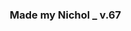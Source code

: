 ### Made my Nichol _ v.67
<html>
<html lang="ko">
<head>
    <meta charset="UTF-8">
    <meta name="viewport" content="width=device-width, initial-scale=1.0">
    <title>High Quota Sell Calculator by Nichol</title>
    <style>
        /* 기본 스타일 */
        * {
            margin: 0;
            padding: 0;
            box-sizing: border-box;
        }

        body {
            background-color: #333333 !important; /* 배경 색 */
            color: #99ff99; /* 기본 폰트 색 */
            font-family: Sans-serif;
            font-weight: bold;
            font-size: 1em; /* 기본 폰트 사이즈 */
        }

fieldset {
    border: 5px solid #33ff33;
    padding: 10px;
    width: 100%; /* 너비를 100%로 변경하여 화면 꽉 채우기 */
    margin: 0;
    border-radius: 10px;
    box-sizing: border-box;
}

        h1 {
            text-align: center;
            font-size: 0.4em; /* 제목 크기 70%로 줄이기 */
            font-weight: bold;
            margin: 10px 0;
        }

        .result {
            font-size: 0.6em; /* 결과 폰트 사이즈를 60%로 줄임 */
            font-weight: bold;
            text-align: center;
            margin-top: 20px;
        }

      /* 테이블 관련 CSS */
table {
    width: 100%;
    border-collapse: separate;
    margin-top: 10px;
    border-radius: 10px !important; /* 테이블 전체의 외곽 모서리를 둥글게 */
    overflow: hidden;
    background-color: #333333 !important;
}

        tbody tr {
            background-color: #333333 !important; /* tbody의 모든 행 배경색 */
        }

        tbody tr:hover {
            background-color: #444444; /* 선택적으로 마우스를 올렸을 때 색상 변경 */
        }

        th, td {
            padding: 5px;
            text-align: center;
            border: 1px solid #33ff33 !important;
            color: #99ff99; 
            font-size: 0.7em; /* th, td 폰트 크기 70%로 줄이기 */
        }

        th {
            background-color: #66ff66 !important; /* 헤더 배경색 */
            color: #333333 !important; /* 헤더 폰트 색 */
        }

        label {
            font-size: 1em;
            font-weight: bold;
        }

    /* 기본 PC 스타일 */
        input[type="number"] {
            font-family: sans-serif;
            font-size: 1.2em;
            background-color: #faffff;
            color: #333333;
            width: 40%; /* 텍스트 박스 길이 조정 */
            font-weight: bold;
            height: 30px;
        }
    
    table th, table td {
        font-size: 0.8em; /* 테이블 폰트 크기 (PC) */
    }

    /* 모바일용 반응형 스타일 */
    @media (max-width: 600px) {
        input[type="number"] {
            font-family: sans-serif;
            font-size: 1.0em;
            background-color: #faffff;
            color: #333333;
            width: 40%; /* 텍스트 박스 길이 조정 */
            font-weight: bold;
            height: 30px;
        }

        table th, table td {
            font-size: 0.7em; /* 테이블 폰트 크기 (모바일) */
        }
    }

        button {
            background-color: #66ff66;
            color: #1C1C1C;
            font-size: 0.96em; /* 기존 크기의 160% */
            font-weight: bold;
            padding: 20px 50px;
            border: none;
            cursor: pointer;
            display: inline-block;
            margin: 25px 10px 30px 30px;
            border-radius: 15px;
        }

        #result {
            font-size: 0.6em;
            font-weight: bold;
            color: #ccffcc;
            display: inline-block;
            margin-left: 20px;
        }

        /* 반응형 스타일링 추가 */
        @media (max-width: 600px) {
            body {
                font-size: 0.7em; /* 모바일에서 폰트 사이즈 60%로 줄이기 */
            }

            h1 {
                font-size: 0.6em;
            }

            input[type="number"] {
                width: 60%;
            }

            label {
                font-size: 0.8em;
            }
        }

        input[type="checkbox"] {
            transform: scale(1.5);
            margin: 10px;
        }

        select {
            font-family: sans-serif;
            font-size: 0.8em;
            padding: 5px;
            border: 1px solid #33ff33;
            background-color: #333333;
            color: #ffffff;
            width: 35%;
            height: 40px;
            font-weight: bold;
            box-sizing: border-box;
        }
    </style>
</head>
<body>
<fieldset>
    <h1>High Quota Challenge <br> Sell & Purchase Calculator <br> 할당량 챌린지 상점 계산기</h1>

 <div style="display: flex; align-items: center; margin-bottom: 10px;">
    <label for="RequiredQuota">&nbsp;할당량 :&nbsp;</label>
    <input type="number" id="RequiredQuota" step="10" value="130" min="130" required style="width: 22%; margin-right: 20px;"> <!-- 텍스트 박스 길이 조정 및 오른쪽 여백 추가 -->
    <label for="MoonOrbitCost">다음 목적지 :&nbsp;</label>
    <select id="MoonOrbitCost" required>
            <option value="0">*무료 위성</option>
            <option value="150">엠브리온</option>
            <option value="550">렌드</option>
            <option value="600">다인</option>
            <option value="700">타이탄</option>
            <option value="1500">아터피스</option>
        </select>
    </div>

    <table>
        <thead>
            <tr>
                <th>장비</th>
                <th>구매 여부</th>
                <th>개수</th>
                <th>할인가(선택)</th>
            </tr>
        </thead>
        <tbody>
            <tr>
                <td>철제 삽</td>
                <td><input type="checkbox" name="item1" value="30"></td>
                <td><input type="number" min="0" id="number1"></td>
                <td><input type="number" step="3" id="salePrice1" value="30" max="30"></td>
            </tr>
            <tr>
                <td>자물쇠 따개</td>
                <td><input type="checkbox" name="item2" value="20"></td>
                <td><input type="number" min="0" id="number2"></td>
                <td><input type="number" step="2" id="salePrice2" value="20" max="20"></td>
            </tr>
            <tr>
                <td>제초제</td>
                <td><input type="checkbox" name="item3" value="25"></td>
                <td><input type="number" min="0" id="number3"></td>
                <td><input type="number" step="2.5" id="salePrice3" value="25" max="25"></td>
            </tr>
            <tr>
                <td>제트팩</td>
                <td><input type="checkbox" name="item4" value="900"></td>
                <td><input type="number" min="0" id="number4"></td>
                <td><input type="number" step="90" id="salePrice4" value="900" max="900"></td>
            </tr>
            <tr>
                <td>페인트 스프레이</td>
                <td><input type="checkbox" name="item5" value="50"></td>
                <td><input type="number" min="0" id="number5"></td>
                <td><input type="number" step="5" id="salePrice5" value="50" max="50"></td>
            </tr>
            <tr>
                <td>벨트 배낭</td>
                <td><input type="checkbox" name="item6" value="45"></td>
                <td><input type="number" min="0" id="number6"></td>
                <td><input type="number" step="4.5" id="salePrice6" value="45" max="45"></td>
            </tr>
            <tr>
                <td>TZP-흡입제</td>
                <td><input type="checkbox" name="item7" value="80"></td>
                <td><input type="number" min="0" id="number7"></td>
                <td><input type="number" step="8" id="salePrice7"  value="80" max="80"></td>
            </tr>
            <tr>
                <td>프로 손전등</td>
                <td><input type="checkbox" name="item8" value="25"></td>
                <td><input type="number" min="0" id="number8"></td>
                <td><input type="number" step="2.5" id="salePrice8" value="25" max="25"></td>
            </tr>
            <tr>
                <td>기절 수류탄</td>
                <td><input type="checkbox" name="item9" value="30"></td>
                <td><input type="number" min="0" id="number9"></td>
                <td><input type="number" step="3" id="salePrice9" value="30" max="30"></td>
            </tr>
            <tr>
                <td>연장형 사다리</td>
                <td><input type="checkbox" name="item10" value="60"></td>
                <td><input type="number" min="0" id="number10"></td>
                <td><input type="number" step="6" id="salePrice10" value="60" max="60"></td>
            </tr>
            <tr>
                <td>무전기</td>
                <td><input type="checkbox" name="item11" value="12"></td>
                <td><input type="number" min="0" id="number11"></td>
                <td><input type="number" step="0.2" id="salePrice11" value="12" max="12"></td>
            </tr>
        </tbody>
    </table>

    <!-- 두 번째 테이블 -->
    <table>
        <thead>
            <tr>
                <th>장비</th>
                <th>구매 여부</th>
                <th>할인가(선택)</th>
            </tr>
        </thead>
        <tbody>
            <tr>
                <td>크루저 (트럭)</td>
                <td><input type="checkbox" name="ship1" value="370"></td>
                <td><input type="number" step="10" value="370" max="370"></td>
            </tr>

        </tbody>
    </table>

    <!-- 세 번째 테이블 -->
    <table>
        <thead>
            <tr>
                <th>장비</th>
                <th>구매 여부</th>
            </tr>
        </thead>
        <tbody>
            <tr>
                <td>순간이동기</td>
                <td><input type="checkbox" name="ship2" value="375"></td>
            </tr>
            <tr>
                <td>신호 해석기</td>
                <td><input type="checkbox" name="ship3" value="255"></td>
            </tr>
        </tbody>
    </table>

 <button onclick="calculate()">계산</button>
    <div id="result"></div>
</fieldset>
<script>
function calculate() {
    const requiredQuota = parseInt(document.getElementById('RequiredQuota').value);
    const moonOrbitCost = parseInt(document.getElementById('MoonOrbitCost').value);

    let playerUtilityPurchase = 0;
    let shipUtilityPurchase = 0;
    let totalCost = 0;

    for (let i = 1; i <= 10; i++) {
        const checkbox = document.querySelector(`input[name="item${i}"]`);
        const quantity = parseInt(document.getElementById(`number${i}`).value) || 0;
        const salePrice = parseInt(document.getElementById(`salePrice${i}`).value) || 0;

        if (checkbox && checkbox.checked) {
            playerUtilityPurchase += salePrice * quantity;
        }
    }

    let CruiserPurchase = 0;
    const cruiserCheckbox = document.querySelector('input[name="ship1"]');
    const cruiserDiscount = parseInt(document.querySelector('input[name="ship1"]').parentNode.nextElementSibling.querySelector('input[type="number"]').value) || 370;

    if (cruiserCheckbox && cruiserCheckbox.checked) {
        CruiserPurchase = cruiserDiscount;
    }

    for (let j = 2; j <= 3; j++) {
        const shipCheckbox = document.querySelector(`input[name="ship${j}"]`);
        if (shipCheckbox && shipCheckbox.checked) {
            shipUtilityPurchase += parseInt(shipCheckbox.value);
        }
    }

    let NeedtoSell;
    if (isNaN(requiredQuota) || isNaN(moonOrbitCost)) {
        NeedtoSell = "Error";
    } else {
        NeedtoSell = Math.round((moonOrbitCost + playerUtilityPurchase + CruiserPurchase + shipUtilityPurchase) * 5 + 75 + requiredQuota) / 6;
        NeedtoSell = Math.max(NeedtoSell, 130);
        NeedtoSell = Math.round(NeedtoSell);
        NeedtoSell += " $";
    }

    const resultDiv = document.getElementById('result');
    resultDiv.innerText = NeedtoSell;
    resultDiv.style.display = 'inline';
}
</script>
</body>
</html>
